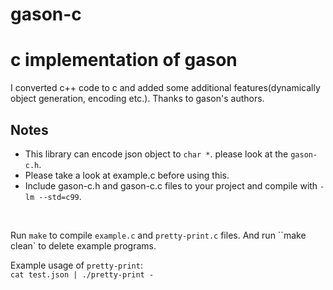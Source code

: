 gason-c
=======

# c implementation of gason
I converted c++ code to c and added some additional features(dynamically
object generation, encoding etc.). Thanks to gason's authors.

## Notes
- This library can encode json object to `char *`. please look at the `gason-c.h`.
- Please take a look at example.c before using this.
- Include gason-c.h and gason-c.c files to your project and compile with `-lm --std=c99`.

<br>

Run `make` to compile `example.c` and `pretty-print.c` files. And run ``make clean`
 to delete example programs.

Example usage of `pretty-print`:<br>
`cat test.json | ./pretty-print -`